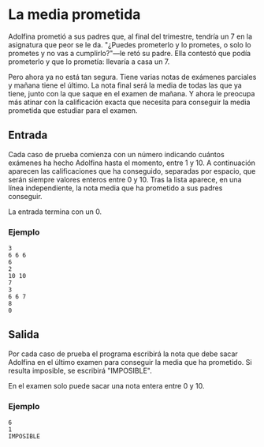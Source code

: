 # La media prometida

Adolfina prometió a sus padres que, al final del trimestre, tendría un 7 en la asignatura que peor se le da. "¿Puedes prometerlo y lo prometes, o solo lo prometes y no vas a cumplirlo?"—le retó su padre. Ella contestó que podía prometerlo y que lo prometía: llevaría a casa un 7.

Pero ahora ya no está tan segura. Tiene varias notas de exámenes parciales y mañana tiene el último. La nota final será la media de todas las que ya tiene, junto con la que saque en el examen de mañana. Y ahora le preocupa más atinar con la calificación exacta que necesita para conseguir la media prometida que estudiar para el examen.

## Entrada

Cada caso de prueba comienza con un número indicando cuántos exámenes ha hecho Adolfina hasta el momento, entre 1 y 10. A continuación aparecen las calificaciones que ha conseguido, separadas por espacio, que serán siempre valores enteros entre 0 y 10. Tras la lista aparece, en una línea independiente, la nota media que ha prometido a sus padres conseguir.

La entrada termina con un 0.

### Ejemplo

```
3
6 6 6
6
2
10 10
7
3
6 6 7
8
0
```

## Salida

Por cada caso de prueba el programa escribirá la nota que debe sacar Adolfina en el último examen para conseguir la media que ha prometido. Si resulta imposible, se escribirá "IMPOSIBLE".

En el examen solo puede sacar una nota entera entre 0 y 10.

### Ejemplo

```
6
1
IMPOSIBLE
```